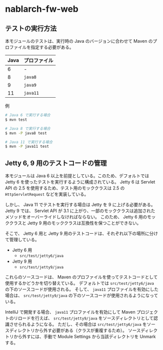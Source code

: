 # nablarch-fw-web 

## テストの実行方法

本モジュールのテストは、実行時の Java のバージョンに合わせて Maven のプロファイルを指定する必要がある。

|Java|プロファイル|
|----|------------|
|6   |-           |
|8   |`java8`     |
|9   |`java9`     |
|11  |`java11`    |

例

```sh
# Java 6 で実行する場合
$ mvn test

# Java 8 で実行する場合
$ mvn -P java8 test

# Java 11 で実行する場合
$ mvn -P java11 test
```

## Jetty 6, 9 用のテストコードの管理

本モジュールは Java 6 以上を前提としている。このため、デフォルトでは Jetty 6 を使ったテストを実行するように構成されている。
Jetty 6 は Servlet API の 2.5 を使用するため、テスト用のモッククラスは 2.5 の `HttpServletRequest` などを実装している。

しかし、 Java 11 でテストを実行する場合は Jetty を 9 に上げる必要がある。
Jetty 9 では、 Servlet API が 3.1 に上がり、一部のモッククラスは追加されたメソッドをオーバーライドしなければならない。
このため、 Jetty 6 用のモッククラスと Jetty 9 用のモッククラスは互換性を保つことができない。

そこで、 Jetty 6 用と Jetty 9 用のテストコードは、それぞれ以下の場所に分けて管理している。

- Jetty 6 用
  - `src/test/jetty6/java`
- Jetty 9 用
  - `src/test/jetty9/java`

これらのソースコードは、 Maven のプロファイルを使ってテストコードとして使用するかどうかを切り替えている。
デフォルトでは `src/test/jetty6/java` の下のソースコードが使用される。
そして、 `java11` プロファイルを有効にした場合は、 `src/test/jetty9/java` の下のソースコードが使用されるようになっている。

IntelliJ で開発する場合、 `java11` プロファイルを有効にして Maven プロジェクトのリロードを行えば、 `src/test/jetty9/java` をソースディレクトリとして認識させられるようになる。
ただし、その場合は `src/test/jetty6/java` をソースディレクトリから外す必要がある（クラスが重複するため）。
ソースディレクトリから外すには、手動で Module Settings から当該ディレクトリを Unmark する。
